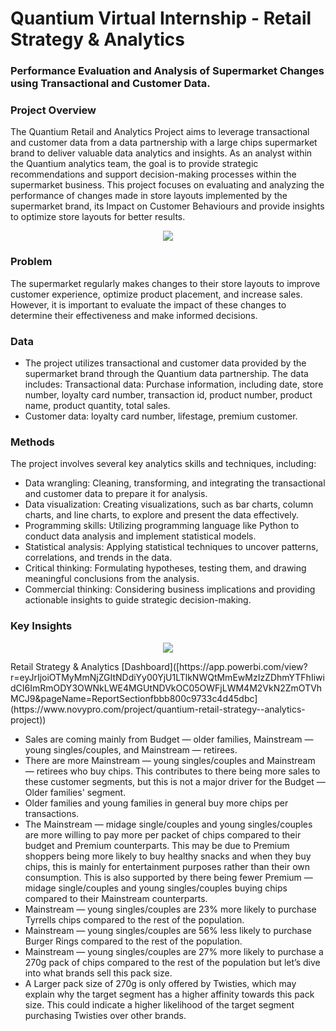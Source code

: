 # Quantium Virtual Internship - Retail Strategy & Analytics

### Performance Evaluation and Analysis of Supermarket Changes using Transactional and Customer Data.

### Project Overview
The Quantium Retail and Analytics Project aims to leverage transactional and customer data from a data partnership with a large chips supermarket brand to deliver valuable data analytics and insights. As an analyst within the Quantium analytics team, the goal is to provide strategic recommendations and support decision-making processes within the supermarket business. This project focuses on evaluating and analyzing the performance of changes made in store layouts implemented by the supermarket brand, its Impact on Customer Behaviours and provide insights to optimize store layouts for better results.

<p align="center">
  <img src="https://github.com/Divine-Jude/PortfolioProjects/assets/95667763/ce408b6a-69c0-4aa2-ae2d-58a571a36aed">
</p>
 
### Problem
The supermarket regularly makes changes to their store layouts to improve customer experience, optimize product placement, and increase sales. However, it is important to evaluate the impact of these changes to determine their effectiveness and make informed decisions.

### Data
- The project utilizes transactional and customer data provided by the supermarket brand through the Quantium data partnership. The data includes:
Transactional data: Purchase information, including date, store number, loyalty card number, transaction id, product number, product name, product quantity, total sales.
- Customer data: loyalty card number, lifestage, premium customer.

### Methods
The project involves several key analytics skills and techniques, including:

- Data wrangling: Cleaning, transforming, and integrating the transactional and customer data to prepare it for analysis.
- Data visualization: Creating visualizations, such as bar charts, column charts, and line charts, to explore and present the data effectively.
- Programming skills: Utilizing programming language like Python to conduct data analysis and implement statistical models.
- Statistical analysis: Applying statistical techniques to uncover patterns, correlations, and trends in the data.
- Critical thinking: Formulating hypotheses, testing them, and drawing meaningful conclusions from the analysis.
- Commercial thinking: Considering business implications and providing actionable insights to guide strategic decision-making.

### Key Insights
<p align="center">
   <img src="https://github.com/Divine-Jude/PortfolioProjects/assets/95667763/85848c10-a534-430d-a80d-eade9086d93c">
</p>
                                                Retail Strategy & Analytics [Dashboard]([https://app.powerbi.com/view?r=eyJrIjoiOTMyMmNjZGItNDdiYy00YjU1LTlkNWQtMmEwMzIzZDhmYTFhIiwidCI6ImRmODY3OWNkLWE4MGUtNDVkOC05OWFjLWM4M2VkN2ZmOTVhMCJ9&pageName=ReportSectionfbbb800c9733c4d45dbc](https://www.novypro.com/project/quantium-retail-strategy--analytics-project))



- Sales are coming mainly from Budget — older families, Mainstream — young singles/couples, and Mainstream — retirees.
- There are more Mainstream — young singles/couples and Mainstream — retirees who buy chips. This contributes to there being more sales to these customer segments, but this is not a major driver for the Budget — Older families' segment.
- Older families and young families in general buy more chips per transactions.
- The Mainstream — midage single/couples and young singles/couples are more willing to pay more per packet of chips compared to their budget and Premium counterparts. This may be due to Premium shoppers being more likely to buy healthy snacks and when they buy chips, this is mainly for entertainment purposes rather than their own consumption. This is also supported by there being fewer Premium — midage single/couples and young singles/couples buying chips compared to their Mainstream counterparts.
- Mainstream — young singles/couples are 23% more likely to purchase Tyrrells chips compared to the rest of the population.
- Mainstream — young singles/couples are 56% less likely to purchase Burger Rings compared to the rest of the population.
- Mainstream — young singles/couples are 27% more likely to purchase a 270g pack of chips compared to the rest of the population but let’s dive into what brands sell this pack size.
- A Larger pack size of 270g is only offered by Twisties, which may explain why the target segment has a higher affinity towards this pack size. This could indicate a higher likelihood of the target segment purchasing Twisties over other brands.
























